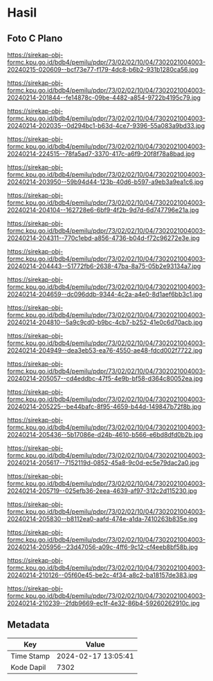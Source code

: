 # Hasil

## Foto C Plano

https://sirekap-obj-formc.kpu.go.id/bdb4/pemilu/pdpr/73/02/02/10/04/7302021004003-20240215-020609--bcf73e77-f179-4dc8-b6b2-931b1280ca56.jpg

https://sirekap-obj-formc.kpu.go.id/bdb4/pemilu/pdpr/73/02/02/10/04/7302021004003-20240214-201844--fe14878c-09be-4482-a854-9722b4195c79.jpg

https://sirekap-obj-formc.kpu.go.id/bdb4/pemilu/pdpr/73/02/02/10/04/7302021004003-20240214-202035--0d294bc1-b63d-4ce7-9396-55a083a9bd33.jpg

https://sirekap-obj-formc.kpu.go.id/bdb4/pemilu/pdpr/73/02/02/10/04/7302021004003-20240214-224515--78fa5ad7-3370-417c-a6f9-20f8f78a8bad.jpg

https://sirekap-obj-formc.kpu.go.id/bdb4/pemilu/pdpr/73/02/02/10/04/7302021004003-20240214-203950--59b94d44-123b-40d6-b597-a9eb3a9ea1c6.jpg

https://sirekap-obj-formc.kpu.go.id/bdb4/pemilu/pdpr/73/02/02/10/04/7302021004003-20240214-204104--162728e6-6bf9-4f2b-9d7d-6d747796e21a.jpg

https://sirekap-obj-formc.kpu.go.id/bdb4/pemilu/pdpr/73/02/02/10/04/7302021004003-20240214-204311--770c1ebd-a856-4736-b04d-f72c96272e3e.jpg

https://sirekap-obj-formc.kpu.go.id/bdb4/pemilu/pdpr/73/02/02/10/04/7302021004003-20240214-204443--51772fb6-2638-47ba-8a75-05b2e93134a7.jpg

https://sirekap-obj-formc.kpu.go.id/bdb4/pemilu/pdpr/73/02/02/10/04/7302021004003-20240214-204659--dc096ddb-9344-4c2a-a4e0-8d1aef6bb3c1.jpg

https://sirekap-obj-formc.kpu.go.id/bdb4/pemilu/pdpr/73/02/02/10/04/7302021004003-20240214-204810--5a9c9cd0-b9bc-4cb7-b252-41e0c6d70acb.jpg

https://sirekap-obj-formc.kpu.go.id/bdb4/pemilu/pdpr/73/02/02/10/04/7302021004003-20240214-204949--dea3eb53-ea76-4550-ae48-fdcd002f7722.jpg

https://sirekap-obj-formc.kpu.go.id/bdb4/pemilu/pdpr/73/02/02/10/04/7302021004003-20240214-205057--cd4eddbc-47f5-4e9b-bf58-d364c80052ea.jpg

https://sirekap-obj-formc.kpu.go.id/bdb4/pemilu/pdpr/73/02/02/10/04/7302021004003-20240214-205225--be44bafc-8f95-4659-b44d-149847b72f8b.jpg

https://sirekap-obj-formc.kpu.go.id/bdb4/pemilu/pdpr/73/02/02/10/04/7302021004003-20240214-205436--5b17086e-d24b-4610-b566-e6bd8dfd0b2b.jpg

https://sirekap-obj-formc.kpu.go.id/bdb4/pemilu/pdpr/73/02/02/10/04/7302021004003-20240214-205617--7152119d-0852-45a8-9c0d-ec5e79dac2a0.jpg

https://sirekap-obj-formc.kpu.go.id/bdb4/pemilu/pdpr/73/02/02/10/04/7302021004003-20240214-205719--025efb36-2eea-4639-af97-312c2d115230.jpg

https://sirekap-obj-formc.kpu.go.id/bdb4/pemilu/pdpr/73/02/02/10/04/7302021004003-20240214-205830--b8112ea0-aafd-474e-a1da-7410263b835e.jpg

https://sirekap-obj-formc.kpu.go.id/bdb4/pemilu/pdpr/73/02/02/10/04/7302021004003-20240214-205956--23d47056-a09c-4ff6-9c12-cf4eeb8bf58b.jpg

https://sirekap-obj-formc.kpu.go.id/bdb4/pemilu/pdpr/73/02/02/10/04/7302021004003-20240214-210126--05f60e45-be2c-4f34-a8c2-ba18157de383.jpg

https://sirekap-obj-formc.kpu.go.id/bdb4/pemilu/pdpr/73/02/02/10/04/7302021004003-20240214-210239--2fdb9669-ec1f-4e32-86b4-59260262910c.jpg


## Metadata

| Key        | Value               |
| ---------- | ------------------- |
| Time Stamp | 2024-02-17 13:05:41 |
| Kode Dapil | 7302                |



